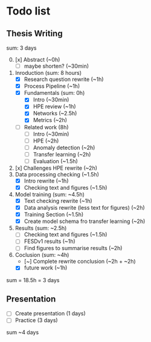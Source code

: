 # Todo list

## Thesis Writing

sum: 3 days

0. [x] Abstract (~0h)
   - [ ] maybe shorten? (~30min)
1. Inroduction (sum: 8 hours)
   - [x] Research question rewrite (~1h)
   - [x] Process Pipeline (~1h)
   - [x] Fundamentals (sum: 0h)
     - [x] Intro (~30min)
     - [x] HPE review (~1h)
     - [x] Networks (~2.5h)
     - [x] Metrics (~2h)
   - [ ] Related work (8h)
     - [ ] Intro (~30min)
     - [ ] HPE (~2h)
     - [ ] Anomaly detection (~2h)
     - [ ] Transfer learning (~2h)
     - [ ] Evaluation (~1.5h)
2. [x] Challenges HPE rewrite (~2h)
3. Data processing checking (~1.5h)
    - [x] Intro rewrite (~1h)
    - [x] Checking text and figures (~1.5h)
4. Model training (sum: ~4.5h)
    - [x] Text checking rewrite (~1h)
    - [x] Data analysis rewrite (less text for figures) (~2h)
    - [x] Training Section (~1.5h)
    - [x] Create model schema fro transfer learning (~2h)
5. Results (sum: ~2.5h)
    - [ ] Checking text and figures (~1.5h)
    - [ ] FESDv1 results (~1h)
    - [ ] Find figures to summarise results (~2h)
6. Coclusion (sum: ~4h)
    - [~] Complete rewrite conclusion (~2h + ~2h)
    - [x] future work (~1h)

sum = 18.5h = 3 days

## Presentation

- [ ] Create presentation (1 days)
- [ ] Practice (3 days)

sum ~4 days